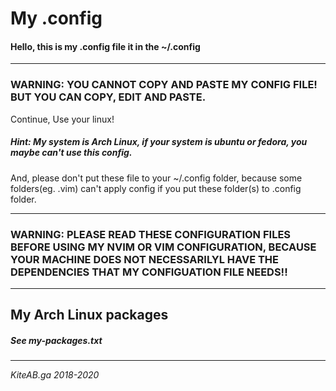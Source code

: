 # My .config

#### Hello, this is my .config file it in the ~/.config

---

### WARNING: YOU CANNOT COPY AND PASTE MY CONFIG FILE! BUT YOU CAN COPY, EDIT AND PASTE.

Continue, Use your linux!

##### Hint: My system is Arch Linux, if your system is ubuntu or fedora, you maybe can't use this config.

And, please don't put these file to your ~/.config folder, because some folders(eg. .vim) can't apply config if you put these folder(s) to .config folder.

---

### WARNING: PLEASE READ THESE CONFIGURATION FILES BEFORE USING MY NVIM OR VIM CONFIGURATION, BECAUSE YOUR MACHINE DOES NOT NECESSARILYL HAVE THE DEPENDENCIES THAT MY CONFIGUATION FILE NEEDS!!

---

## My Arch Linux packages

##### See my-packages.txt



---



*KiteAB.ga   2018-2020*
